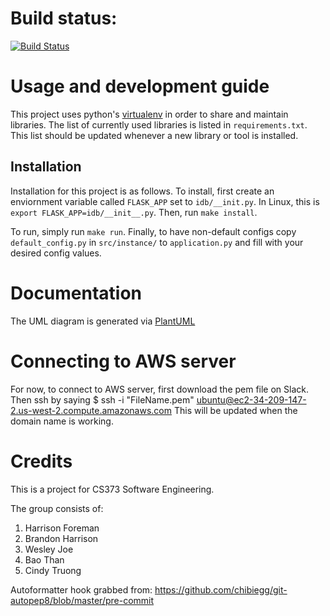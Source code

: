 # Build status:
[![Build Status](https://travis-ci.org/hrfofut/idb.svg?branch=master)](https://travis-ci.org/hrfofut/idb)

# Usage and development guide
This project uses python's [virtualenv](https://virtualenv.pypa.io/en/stable/userguide/)
in order to share and maintain libraries.  The list of currently used libraries is listed
in `requirements.txt`.  This list should be updated whenever a new library or tool is
installed.

## Installation
Installation for this project is as follows.  To install, first create an enviornment variable
called `FLASK_APP` set to `idb/__init.py`.  In Linux, this is `export FLASK_APP=idb/__init__.py`.
Then, run `make install`.

To run, simply run `make run`.  Finally, to have non-default configs copy `default_config.py`
in `src/instance/` to `application.py` and fill with your desired config values.

# Documentation
The UML diagram is generated via [PlantUML](http://plantuml.com/)

# Connecting to AWS server
For now, to connect to AWS server, first download the pem file on Slack. Then ssh by saying 
$ ssh -i "FileName.pem" ubuntu@ec2-34-209-147-2.us-west-2.compute.amazonaws.com 
This will be updated when the domain name is working. 

# Credits
This is a project for CS373 Software Engineering.

The group consists of:
1. Harrison Foreman
2. Brandon Harrison
3. Wesley Joe
4. Bao Than
5. Cindy Truong

Autoformatter hook grabbed from: https://github.com/chibiegg/git-autopep8/blob/master/pre-commit
